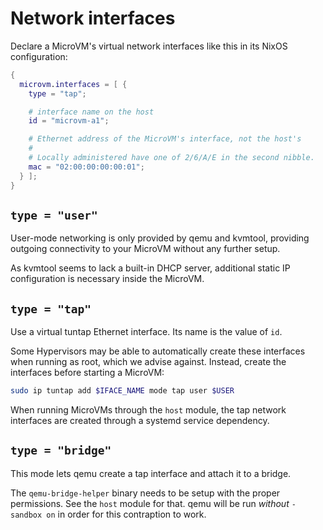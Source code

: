 # Network interfaces

Declare a MicroVM's virtual network interfaces like this in its NixOS
configuration:
```nix
{
  microvm.interfaces = [ {
    type = "tap";

    # interface name on the host
    id = "microvm-a1";

    # Ethernet address of the MicroVM's interface, not the host's
    #
    # Locally administered have one of 2/6/A/E in the second nibble.
    mac = "02:00:00:00:00:01";
  } ];
}
```

## `type = "user"`

User-mode networking is only provided by qemu and kvmtool, providing
outgoing connectivity to your MicroVM without any further setup.

As kvmtool seems to lack a built-in DHCP server, additional static IP
configuration is necessary inside the MicroVM.

## `type = "tap"`

Use a virtual tuntap Ethernet interface. Its name is the value of
`id`.

Some Hypervisors may be able to automatically create these interfaces
when running as root, which we advise against. Instead, create the
interfaces before starting a MicroVM:

```bash
sudo ip tuntap add $IFACE_NAME mode tap user $USER
```

When running MicroVMs through the `host` module, the tap network
interfaces are created through a systemd service dependency.

## `type = "bridge"`

This mode lets qemu create a tap interface and attach it to a bridge.

The `qemu-bridge-helper` binary needs to be setup with the proper
permissions. See the `host` module for that. qemu will be run
*without* `-sandbox on` in order for this contraption to work.

